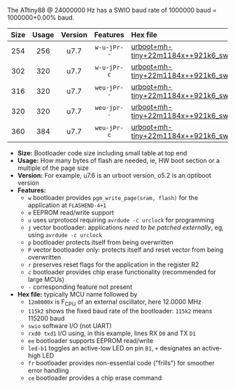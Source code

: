 The ATtiny88 @ 24000000 Hz has a SWIO baud rate of 1000000 baud = 1000000+0.00% baud.

|Size|Usage|Version|Features|Hex file|
|:-:|:-:|:-:|:-:|:--|
|254|256|u7.7|`w-u-jPr--`|[urboot+mh-tiny+22m1184x++921k6_swio_rxd7_txd6_led+d0.hex](https://raw.githubusercontent.com/stefanrueger/urboot.hex/main/boards/mh-tiny/external_oscillator/fcpu+22m1184_Hz/br++921k6_bps/urboot+mh-tiny+22m1184x++921k6_swio_rxd7_txd6_led+d0.hex)|
|302|320|u7.7|`w-u-jPr-c`|[urboot+mh-tiny+22m1184x++921k6_swio_rxd7_txd6_led+d0_fr_ce.hex](https://raw.githubusercontent.com/stefanrueger/urboot.hex/main/boards/mh-tiny/external_oscillator/fcpu+22m1184_Hz/br++921k6_bps/urboot+mh-tiny+22m1184x++921k6_swio_rxd7_txd6_led+d0_fr_ce.hex)|
|316|320|u7.7|`weu-jPr--`|[urboot+mh-tiny+22m1184x++921k6_swio_rxd7_txd6_ee_led+d0.hex](https://raw.githubusercontent.com/stefanrueger/urboot.hex/main/boards/mh-tiny/external_oscillator/fcpu+22m1184_Hz/br++921k6_bps/urboot+mh-tiny+22m1184x++921k6_swio_rxd7_txd6_ee_led+d0.hex)|
|320|320|u7.7|`weu-jpr--`|[urboot+mh-tiny+22m1184x++921k6_swio_rxd7_txd6_ee_led+d0_fr.hex](https://raw.githubusercontent.com/stefanrueger/urboot.hex/main/boards/mh-tiny/external_oscillator/fcpu+22m1184_Hz/br++921k6_bps/urboot+mh-tiny+22m1184x++921k6_swio_rxd7_txd6_ee_led+d0_fr.hex)|
|360|384|u7.7|`weu-jPr-c`|[urboot+mh-tiny+22m1184x++921k6_swio_rxd7_txd6_ee_led+d0_fr_ce.hex](https://raw.githubusercontent.com/stefanrueger/urboot.hex/main/boards/mh-tiny/external_oscillator/fcpu+22m1184_Hz/br++921k6_bps/urboot+mh-tiny+22m1184x++921k6_swio_rxd7_txd6_ee_led+d0_fr_ce.hex)|

- **Size:** Bootloader code size including small table at top end
- **Usage:** How many bytes of flash are needed, ie, HW boot section or a multiple of the page size
- **Version:** For example, u7.6 is an urboot version, o5.2 is an optiboot version
- **Features:**
  + `w` bootloader provides `pgm_write_page(sram, flash)` for the application at `FLASHEND-4+1`
  + `e` EEPROM read/write support
  + `u` uses urprotocol requiring `avrdude -c urclock` for programming
  + `j` vector bootloader: applications *need to be patched externally*, eg, using `avrdude -c urclock`
  + `p` bootloader protects itself from being overwritten
  + `P` vector bootloader only: protects itself and reset vector from being overwritten
  + `r` preserves reset flags for the application in the register R2
  + `c` bootloader provides chip erase functionality (recommended for large MCUs)
  + `-` corresponding feature not present
- **Hex file:** typically MCU name followed by
  + `12m0000x` is F<sub>CPU</sub> of an external oscillator, here 12.0000 MHz
  + `115k2` shows the fixed baud rate of the bootloader: `115k2` means 115200 baud
  + `swio` software I/O (not UART)
  + `rxd0 txd1` I/O using, in this example, lines RX `D0` and TX `D1`
  + `ee` bootloader supports EEPROM read/write
  + `led-b1` toggles an active-low LED on pin `B1`, `+` designates an active-high LED
  + `fr` bootloader provides non-essential code ("frills") for smoother error handling
  + `ce` bootloader provides a chip erase command
